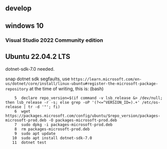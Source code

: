 ## develop

## windows 10
### Visual Studio 2022 Community edition


## Ubuntu 22.04.2 LTS
dotnet-sdk-7.0 needed.

snap dotnet sdk segfaults, use `https://learn.microsoft.com/en-us/dotnet/core/install/linux-ubuntu#register-the-microsoft-package-repository`
at the time of writing, this is: (bash)
```
    5  declare repo_version=$(if command -v lsb_release &> /dev/null; then lsb_release -r -s; else grep -oP '(?<=^VERSION_ID=).+' /etc/os-release | tr -d '"'; fi)
    6  wget https://packages.microsoft.com/config/ubuntu/$repo_version/packages-microsoft-prod.deb -O packages-microsoft-prod.deb
    7  sudo dpkg -i packages-microsoft-prod.deb
    8  rm packages-microsoft-prod.deb
    9  sudo apt update
   10  sudo apt install dotnet-sdk-7.0
   11  dotnet test
```







